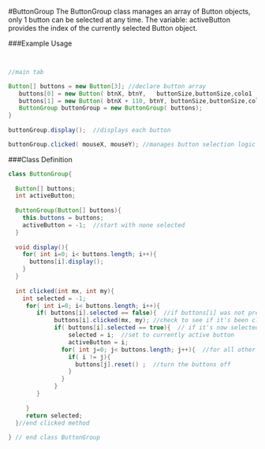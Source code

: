 #ButtonGroup
The ButtonGroup class manages an array of Button objects, only 1 button can be selected at any time.  The variable: activeButton provides the index of the currently selected Button object.  


###Example Usage

```java

 
//main tab 

Button[] buttons = new Button[3]; //declare button array
   buttons[0] = new Button( btnX, btnY,   buttonSize,buttonSize,colo1 ,color2, "P1");
   buttons[1] = new Button( btnX + 110, btnY, buttonSize,buttonSize,color1 ,color2, "P2");
   ButtonGroup buttonGroup = new ButtonGroup( buttons);
}
   
buttonGroup.display();  //displays each button

buttonGroup.clicked( mouseX, mouseY); //manages button selection logic

```




###Class Definition

```java
class ButtonGroup{
  
  Button[] buttons;
  int activeButton;
  
  ButtonGroup(Button[] buttons){
    this.buttons = buttons;
    activeButton = -1;  //start with none selected
  }
  
  void display(){
    for( int i=0; i< buttons.length; i++){
      buttons[i].display();
    }
  }
  
  int clicked(int mx, int my){
    int selected = -1;
     for( int i=0; i< buttons.length; i++){
        if( buttons[i].selected == false){  //if buttons[i] was not previously selected
             buttons[i].clicked(mx, my); //check to see if it's been clicked
             if( buttons[i].selected == true){  // if it's now selected
                 selected = i;  //set to currently active button
                 activeButton = i;
               for( int j=0; j< buttons.length; j++){  //for all other buttons
                 if( i != j){    
                   buttons[j].reset() ;  //turn the buttons off
                 }
               } 
             }
        }
         
     }  
     return selected;
  }//end clicked method 
  
} // end class ButtonGroup


```

